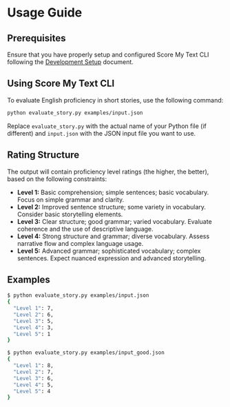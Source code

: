 # Usage Guide

## Prerequisites

Ensure that you have properly setup and configured Score My Text CLI following the [Development Setup](./development_setup.md) document.

## Using Score My Text CLI

To evaluate English proficiency in short stories, use the following command:

```bash
python evaluate_story.py examples/input.json
```

Replace `evaluate_story.py` with the actual name of your Python file (if different) and `input.json` with the JSON input file you want to use.

## Rating Structure

The output will contain proficiency level ratings (the higher, the better), based on the following constraints:

- **Level 1:** Basic comprehension; simple sentences; basic vocabulary. Focus on simple grammar and clarity.
- **Level 2:** Improved sentence structure; some variety in vocabulary. Consider basic storytelling elements.
- **Level 3:** Clear structure; good grammar; varied vocabulary. Evaluate coherence and the use of descriptive language.
- **Level 4:** Strong structure and grammar; diverse vocabulary. Assess narrative flow and complex language usage.
- **Level 5:** Advanced grammar; sophisticated vocabulary; complex sentences. Expect nuanced expression and advanced storytelling.

## Examples

```bash
$ python evaluate_story.py examples/input.json
{
  "Level 1": 7,
  "Level 2": 6,
  "Level 3": 5,
  "Level 4": 3,
  "Level 5": 1
}
```

```bash
$ python evaluate_story.py examples/input_good.json
{
  "Level 1": 8,
  "Level 2": 7,
  "Level 3": 6,
  "Level 4": 5,
  "Level 5": 4
}
```
